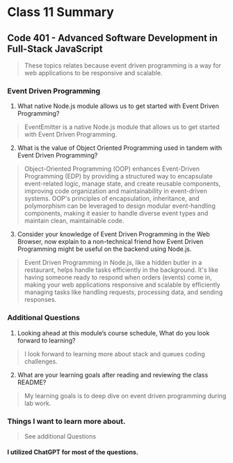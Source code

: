 # Class 11 Summary
## Code 401 - Advanced Software Development in Full-Stack JavaScript

> These topics relates because event driven programming is a way for web applications to be responsive and scalable.

### Event Driven Programming
1. What native Node.js module allows us to get started with Event Driven Programming?
> EventEmitter is a native Node.js module that allows us to get started with Event Driven Programming.
2. What is the value of Object Oriented Programming used in tandem with Event Driven Programming?
> Object-Oriented Programming (OOP) enhances Event-Driven Programming (EDP) by providing a structured way to encapsulate event-related logic, manage state, and create reusable components, improving code organization and maintainability in event-driven systems. OOP's principles of encapsulation, inheritance, and polymorphism can be leveraged to design modular event-handling components, making it easier to handle diverse event types and maintain clean, maintainable code.
3. Consider your knowledge of Event Driven Programming in the Web Browser, now explain to a non-technical friend how Event Driven Programming might be useful on the backend using Node.js.
> Event Driven Programming in Node.js, like a hidden butler in a restaurant, helps handle tasks efficiently in the background. It's like having someone ready to respond when orders (events) come in, making your web applications responsive and scalable by efficiently managing tasks like handling requests, processing data, and sending responses.

### Additional Questions
1. Looking ahead at this module’s course schedule, What do you look forward to learning?
> I look forward to learning more about stack and queues coding challenges.
2. What are your learning goals after reading and reviewing the class README?
> My learning goals is to deep dive on event driven programming during lab work.

### Things I want to learn more about.
> See additional Questions

#### I utilized ChatGPT for most of the questions.